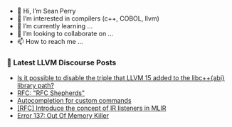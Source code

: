 - 👋 Hi, I’m Sean Perry
- 👀 I’m interested in compilers (c++, COBOL, llvm)
- 🌱 I’m currently learning ...
- 💞️ I’m looking to collaborate on ...
- 📫 How to reach me ...

<!---
s66perry/s66perry is a ✨ special ✨ repository because its `README.md` (this file) appears on your GitHub profile.
You can click the Preview link to take a look at your changes.
--->
### 📕 Latest LLVM Discourse Posts

<!-- DISCOURSE-LLVM:START -->
- [Is it possible to disable the triple that LLVM 15 added to the libc++{abi} library path?](https://discourse.llvm.org/t/is-it-possible-to-disable-the-triple-that-llvm-15-added-to-the-libc-abi-library-path/68704#post_2)
- [RFC: &quot;RFC Shepherds&quot;](https://discourse.llvm.org/t/rfc-rfc-shepherds/68666#post_7)
- [Autocompletion for custom commands](https://discourse.llvm.org/t/autocompletion-for-custom-commands/68697#post_2)
- [[RFC] Introduce the concept of IR listeners in MLIR](https://discourse.llvm.org/t/rfc-introduce-the-concept-of-ir-listeners-in-mlir/67854?page=2#post_22)
- [Error 137: Out Of Memory Killer](https://discourse.llvm.org/t/error-137-out-of-memory-killer/68098#post_13)
<!-- DISCOURSE-LLVM:END -->
